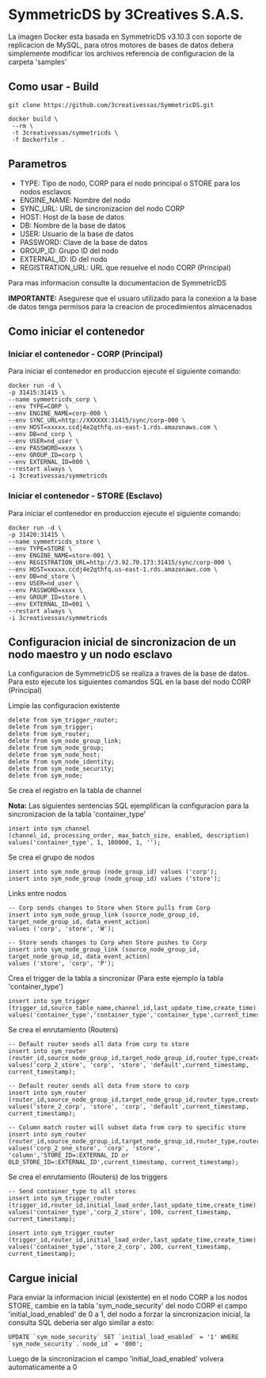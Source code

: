 # SymmetricDS by 3Creatives S.A.S.

La imagen Docker esta basada en SymmetricDS v3.10.3 con soporte de replicacion de MySQL, para otros motores de bases de datos debera simplemente modificar los archivos referencia de configuracion de la carpeta 'samples'

## Como usar - Build

```
git clone https://github.com/3creativessas/SymmetricDS.git

docker build \
 --rm \
 -t 3creativessas/symmetricds \
 -f Dockerfile .
```

## Parametros

* TYPE: Tipo de nodo, CORP para el nodo principal o STORE para los nodos esclavos
* ENGINE_NAME: Nombre del nodo
* SYNC_URL: URL de sincronizacion del nodo CORP
* HOST: Host de la base de datos
* DB: Nombre de la base de datos 
* USER: Usuario de la base de datos
* PASSWORD: Clave de la base de datos
* GROUP_ID: Grupo ID del nodo
* EXTERNAL_ID: ID del nodo
* REGISTRATION_URL: URL que resuelve el nodo CORP (Principal)

Para mas informacion consulte la documentacion de SymmetricDS

**IMPORTANTE:** Asegurese que el usuaro utilizado para la conexion a la base de datos tenga permisos para la creacion de procedimientos almacenados

## Como iniciar el contenedor

### Iniciar el contenedor - CORP (Principal)
Para iniciar el contenedor en produccion ejecute el siguiente comando:

```
docker run -d \
-p 31415:31415 \
--name symmetricds_corp \
--env TYPE=CORP \
--env ENGINE_NAME=corp-000 \
--env SYNC_URL=http://XXXXXX:31415/sync/corp-000 \
--env HOST=xxxxx.ccdj4e2qthfq.us-east-1.rds.amazonaws.com \
--env DB=nd_corp \
--env USER=nd_user \
--env PASSWORD=xxxx \
--env GROUP_ID=corp \
--env EXTERNAL_ID=000 \
--restart always \
-i 3creativessas/symmetricds
```

### Iniciar el contenedor - STORE (Esclavo)
Para iniciar el contenedor en produccion ejecute el siguiente comando:

```
docker run -d \
-p 31420:31415 \
--name symmetricds_store \
--env TYPE=STORE \
--env ENGINE_NAME=store-001 \
--env REGISTRATION_URL=http://3.92.70.173:31415/sync/corp-000 \
--env HOST=xxxxx.ccdj4e2qthfq.us-east-1.rds.amazonaws.com \
--env DB=nd_store \
--env USER=nd_user \
--env PASSWORD=xxxx \
--env GROUP_ID=store \
--env EXTERNAL_ID=001 \
--restart always \
-i 3creativessas/symmetricds
```

## Configuracion inicial de sincronizacion de un nodo maestro y un nodo esclavo

La configuracion de SymmetricDS se realiza a traves de la base de datos. Para esto ejecute los siguientes comandos SQL en la base del nodo CORP (Principal)

Limpie las configuracion existente

```
delete from sym_trigger_router;
delete from sym_trigger;
delete from sym_router;
delete from sym_node_group_link;
delete from sym_node_group;
delete from sym_node_host;
delete from sym_node_identity;
delete from sym_node_security;
delete from sym_node;
```

Se crea el registro en la tabla de channel

**Nota:** Las siguientes sentencias SQL ejemplifican la configuracion para la sincronizacion de la tabla 'container_type'

```
insert into sym_channel 
(channel_id, processing_order, max_batch_size, enabled, description)
values('container_type', 1, 100000, 1, '');
```

Se crea el grupo de nodos

```
insert into sym_node_group (node_group_id) values ('corp');
insert into sym_node_group (node_group_id) values ('store');
```

Links entre nodos

```
-- Corp sends changes to Store when Store pulls from Corp
insert into sym_node_group_link (source_node_group_id, target_node_group_id, data_event_action) 
values ('corp', 'store', 'W');

-- Store sends changes to Corp when Store pushes to Corp
insert into sym_node_group_link (source_node_group_id, target_node_group_id, data_event_action) 
values ('store', 'corp', 'P');
```

Crea el trigger de la tabla a sincronizar (Para este ejemplo la tabla 'container_type')

```
insert into sym_trigger 
(trigger_id,source_table_name,channel_id,last_update_time,create_time)
values('container_type','container_type','container_type',current_timestamp,current_timestamp);
```

Se crea el enrutamiento (Routers)

```
-- Default router sends all data from corp to store 
insert into sym_router 
(router_id,source_node_group_id,target_node_group_id,router_type,create_time,last_update_time)
values('corp_2_store', 'corp', 'store', 'default',current_timestamp, current_timestamp);

-- Default router sends all data from store to corp
insert into sym_router 
(router_id,source_node_group_id,target_node_group_id,router_type,create_time,last_update_time)
values('store_2_corp', 'store', 'corp', 'default',current_timestamp, current_timestamp);

-- Column match router will subset data from corp to specific store
insert into sym_router 
(router_id,source_node_group_id,target_node_group_id,router_type,router_expression,create_time,last_update_time)
values('corp_2_one_store', 'corp', 'store', 'column','STORE_ID=:EXTERNAL_ID or OLD_STORE_ID=:EXTERNAL_ID',current_timestamp, current_timestamp);
```

Se crea el enrutamiento (Routers) de los triggers

```
-- Send container_type to all stores
insert into sym_trigger_router 
(trigger_id,router_id,initial_load_order,last_update_time,create_time)
values('container_type','corp_2_store', 100, current_timestamp, current_timestamp);

insert into sym_trigger_router 
(trigger_id,router_id,initial_load_order,last_update_time,create_time)
values('container_type','store_2_corp', 200, current_timestamp, current_timestamp);
```

## Cargue inicial

Para enviar la informacion inicial (existente) en el nodo CORP a los nodos STORE, cambie en la tabla 'sym_node_security' del nodo CORP el campo 'initial_load_enabled' de 0 a 1, del nodo a forzar la sincronizacion inicial, la consulta SQL deberia ser algo similar a esto:

```
UPDATE `sym_node_security` SET `initial_load_enabled` = '1' WHERE `sym_node_security`.`node_id` = '000';
```

Luego de la sincronizacion el campo 'initial_load_enabled' volvera automaticamente a 0